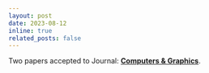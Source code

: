 ```yaml
---
layout: post
date: 2023-08-12
inline: true
related_posts: false
---
```


Two papers accepted to Journal: **<a href="https://www.sciencedirect.com/journal/computers-and-graphics">Computers & Graphics</a>**.